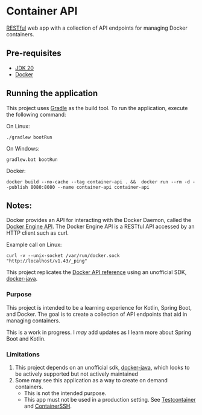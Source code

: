 # Container API

[RESTful](https://en.wikipedia.org/wiki/REST)
web app with a collection of API endpoints for managing Docker containers.

## Pre-requisites

- [JDK 20](https://adoptium.net/en-GB/temurin/releases/)
- [Docker](https://docs.docker.com/get-docker/)

## Running the application

This project uses [Gradle](https://gradle.org/) as the build tool. To run the application, execute
the following command:

On Linux:
```shell
./gradlew bootRun
```

On Windows:
```shell
gradlew.bat bootRun
```

Docker:
```shell
docker build --no-cache --tag container-api . &&  docker run --rm -d --publish 8080:8080 --name container-api container-api
```

## Notes:

Docker provides an API for interacting with the Docker Daemon, called
the [Docker Engine API](https://docs.docker.com/engine/api/).
The Docker Engine API is a RESTful API accessed by an HTTP client such as curl.

Example call on Linux:

```shell
curl -v --unix-socket /var/run/docker.sock "http://localhost/v1.43/_ping"
```

This project replicates the [Docker API reference](https://docs.docker.com/engine/api/latest/) using
an unofficial SDK, [docker-java](https://github.com/docker-java/docker-java).

### Purpose

This project is intended to be a learning experience for Kotlin, Spring Boot, and Docker.
The goal is to create a collection of API endpoints that aid in managing containers.

This is a work in progress. I *may* add updates as I learn more about Spring Boot and Kotlin.

### Limitations

1. This project depends on an unofficial
   sdk, [docker-java](https://github.com/docker-java/docker-java),
   which looks to be actively supported but not actively maintained
2. Some may see this application as a way to create on demand containers.
   - This is not the intended purpose.
   - This app must not be used in a production setting.
     See [Testcontainer](https://testcontainers.com/) and [ContainerSSH](https://containerssh.io/).
